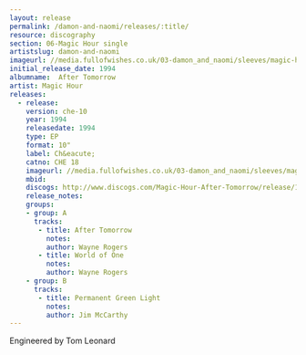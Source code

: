 ```yaml
---
layout: release
permalink: /damon-and-naomi/releases/:title/
resource: discography
section: 06-Magic Hour single
artistslug: damon-and-naomi
imageurl: //media.fullofwishes.co.uk/03-damon_and_naomi/sleeves/magic-hour-after-tomorrow.jpg
initial_release_date: 1994
albumname:  After Tomorrow
artist: Magic Hour
releases:
  - release: 
    version: che-10
    year: 1994
    releasedate: 1994
    type: EP
    format: 10"
    label: Ch&eacute;
    catno: CHE 18
    imageurl: //media.fullofwishes.co.uk/03-damon_and_naomi/sleeves/magic-hour-after-tomorrow.jpg
    mbid: 
    discogs: http://www.discogs.com/Magic-Hour-After-Tomorrow/release/1734611
    release_notes: 
    groups:
    - group: A
      tracks:
       - title: After Tomorrow
         notes: 
         author: Wayne Rogers
       - title: World of One
         notes: 
         author: Wayne Rogers
    - group: B
      tracks:
       - title: Permanent Green Light
         notes: 
         author: Jim McCarthy
---
```

Engineered by Tom Leonard  
